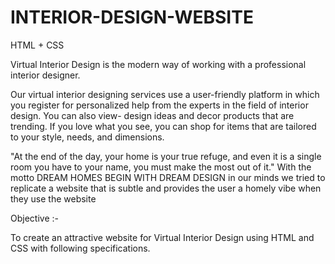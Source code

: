 # INTERIOR-DESIGN-WEBSITE
HTML + CSS

Virtual Interior Design is the modern way of working 
with a professional interior designer.

Our virtual interior designing services use a user-friendly 
platform in which you register for personalized help from 
the experts in the field of interior design. You can also 
view- design ideas and decor products that are trending. If 
you love what you see, you can shop for items that are 
tailored to your style, needs, and dimensions.

"At the end of the day, your home is your true refuge, and 
even it is a single room you have to your name, you must 
make the most out of it." With the motto DREAM 
HOMES BEGIN WITH DREAM DESIGN in our minds 
we tried to replicate a website that is subtle and provides 
the user a homely vibe when they use the website

Objective :-

To create an attractive website for Virtual Interior Design 
using HTML and CSS with following specifications.
